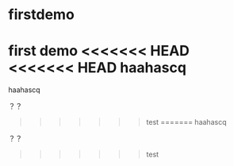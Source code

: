 # firstdemo
first demo
<<<<<<< HEAD
<<<<<<< HEAD
haahascq
=======
haahascq

？？
>>>>>>> test
=======
haahascq

？？
>>>>>>> test
